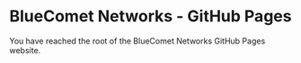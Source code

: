 # BlueComet Networks - GitHub Pages

You have reached the root of the BlueComet Networks GitHub Pages website. 
